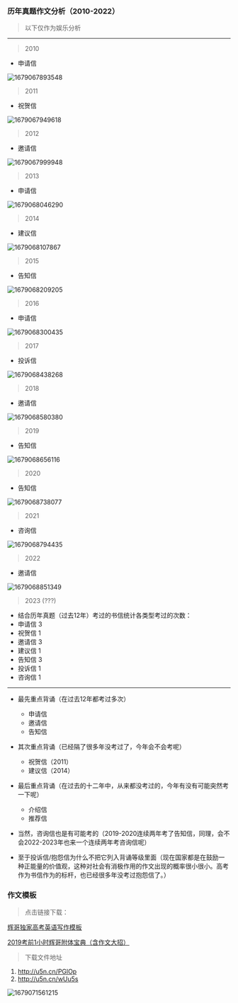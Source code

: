 ### 历年真题作文分析（2010-2022）

> 以下仅作为娱乐分析

---

> 2010

- 申请信

![1679067893548](image/广东专升本作文押题/1679067893548.png)

> 2011

- 祝贺信

![1679067949618](image/广东专升本作文押题/1679067949618.png)

> 2012

- 邀请信

![1679067999948](image/广东专升本作文押题/1679067999948.png)

> 2013

- 申请信

![1679068046290](image/广东专升本作文押题/1679068046290.png)

> 2014

- 建议信

![1679068107867](image/广东专升本作文押题/1679068107867.png)

> 2015

- 告知信

![1679068209205](image/广东专升本作文押题/1679068209205.png)

> 2016

- 申请信

![1679068300435](image/广东专升本作文押题/1679068300435.png)

> 2017

- 投诉信

![1679068438268](image/广东专升本作文押题/1679068438268.png)

> 2018

- 邀请信

![1679068580380](image/广东专升本作文押题/1679068580380.png)

> 2019

- 告知信

![1679068656116](image/广东专升本作文押题/1679068656116.png)

> 2020

- 告知信

![1679068738077](image/广东专升本作文押题/1679068738077.png)

> 2021

- 咨询信

![1679068794435](image/广东专升本作文押题/1679068794435.png)

> 2022

- 邀请信

![1679068851349](image/广东专升本作文押题/1679068851349.png)

> 2023 (???)

- 结合历年真题（过去12年）考过的书信统计各类型考过的次数：
- 申请信 3
- 祝贺信 1
- 邀请信 3
- 建议信 1
- 告知信 3
- 投诉信 1
- 咨询信 1

---

- 最先重点背诵（在过去12年都考过多次）

  - 申请信
  - 邀请信
  - 告知信
- 其次重点背诵（已经隔了很多年没考过了，今年会不会考呢）

  - 祝贺信（2011）
  - 建议信（2014）
- 最后重点背诵（在过去的十二年中，从来都没考过的，今年有没有可能突然考一下呢）

  - 介绍信
  - 推荐信
- 当然，咨询信也是有可能考的（2019-2020连续两年考了告知信，同理，会不会2022-2023年也来一个连续两年考咨询信呢）
- 至于投诉信/抱怨信为什么不把它列入背诵等级里面（现在国家都是在鼓励一种正能量的价值观，这种对社会有消极作用的作文出现的概率很小很小。高考作为书信作为的标杆，也已经很多年没考过抱怨信了。）

### 作文模板

> 点击链接下载：

[辉哥独家高考英语写作模板](https://images.codeslive.top/doc/%E8%BE%89%E5%93%A5%E7%8B%AC%E5%AE%B6%E9%AB%98%E8%80%83%E8%8B%B1%E8%AF%AD%E5%86%99%E4%BD%9C%E6%A8%A1%E6%9D%BF.pdf)

[2019考前1小时辉哥附体宝典（含作文大招）](https://images.codeslive.top/doc/2019%E8%80%83%E5%89%8D1%E5%B0%8F%E6%97%B6%E8%BE%89%E5%93%A5%E9%99%84%E4%BD%93%E5%AE%9D%E5%85%B8%EF%BC%88%E5%90%AB%E4%BD%9C%E6%96%87%E5%A4%A7%E6%8B%9B%EF%BC%89.pdf)

> 下载文件地址

1. http://u5n.cn/PGlOp
2. http://u5n.cn/wUu5s


![1679071561215](image/广东专升本作文押题分析/1679071561215.png)
